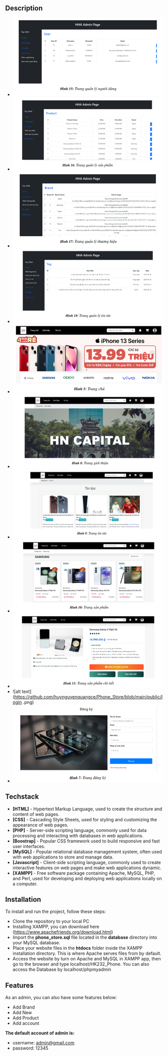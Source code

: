 ## Description
- ![alt text](https://github.com/huynguyenquangce/Phone_Store/blob/main/public/admin1.png)
- ![alt text](https://github.com/huynguyenquangce/Phone_Store/blob/main/public/admin2.png)
- ![alt text](https://github.com/huynguyenquangce/Phone_Store/blob/main/public/admin3.png)
- ![alt text](https://github.com/huynguyenquangce/Phone_Store/blob/main/public/admin4.png)
- ![alt text](https://github.com/huynguyenquangce/Phone_Store/blob/main/public/main.png)
- ![alt text](https://github.com/huynguyenquangce/Phone_Store/blob/main/public/info.png)
- ![alt text](https://github.com/huynguyenquangce/Phone_Store/blob/main/public/news.png)
- ![alt text](https://github.com/huynguyenquangce/Phone_Store/blob/main/public/shop.png)
- ![alt text](https://github.com/huynguyenquangce/Phone_Store/blob/main/public/shopinfo.png)
- ![alt text](https://github.com/huynguyenquangce/Phone_Store/blob/main/public/login .png)
- ![alt text](https://github.com/huynguyenquangce/Phone_Store/blob/main/public/signup.png)
## Techstack
- **[HTML]** - Hypertext Markup Language, used to create the structure and content of web pages.
- **[CSS]** -  Cascading Style Sheets, used for styling and customizing the appearance of web pages.
- **[PHP]** - Server-side scripting language, commonly used for data processing and interacting with databases in web applications.
- **[Boostrap]** - Popular CSS framework used to build responsive and fast user interfaces.
- **[MySQL]** -  Popular relational database management system, often used with web applications to store and manage data.
- **[Javascript]** - Client-side scripting language, commonly used to create interactive features on web pages and make web applications dynamic.
- **[XAMPP]** - Free software package containing Apache, MySQL, PHP, and Perl, used for developing and deploying web applications locally on a computer.

## Installation
To install and run the project, follow these steps:
- Clone the repository to your local PC
- Installing XAMPP, you can download here (https://www.apachefriends.org/download.html)
- Import the **phone_store.sql** file located in the **database** directory into your MySQL database.
- Place your website files in the **htdocs** folder inside the XAMPP installation directory. This is where Apache serves files from by default.
- Access the website by turn on Apache and MySQL in XAMPP app, then go to the browser and type localhost/HK232_Phone. You can also access the Database by localhost/phpmyadmin

## Features
As an admin, you can also have some features below:
- Add Brand
- Add New
- Add Product
- Add account

**The default account of admin is:**
- username: admin@gmail.com 
- password: 12345






